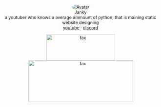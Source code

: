 <p align="center"> 
</p>
<p align="center">
  <p align="center">
  <img src="https://cdn.discordapp.com/attachments/762176053484978216/762815913783197706/81.gif" alt="Avatar" style="border-radius: 75%;">
   <br />
   Janky
    <br />
   a youtuber who knows a average ammount of python, that is maining static website designing
    <br />
    <a href="https://www.youtube.com/channel/UC5RALHI8pk4Z_X17sCDSYYg">youtube</a>
    ·
    <a href="https://discord.bio/p/Janky">discord</a>
  </p>
</p>
<p align="center">  
  <a href="https://steamcommunity.com/id/ayuo">
    <img src="https://cdn.discordapp.com/attachments/743163056699211786/767605180442607648/unknown.png" alt="fax" width="225" height="85">
  </a>
  <br />
    <img src="https://cdn.discordapp.com/attachments/761758578163449917/767605590268051487/unknown.png" alt="fax" width="343" height="137">
</p>
